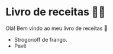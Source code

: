 # Livro de receitas :man_cook:

Olá! Bem vindo ao meu livro de receitas :wave:

- Strogonoff de frango.
- Pavê